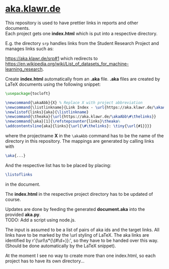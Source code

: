 # [aka.klawr.de](https://github.com/klawr/aka)

This repository is used to have prettier links in reports and other documents.  
Each project gets one **index.html** which is put into a respective directory.

E.g. the directory `srp` handles links from the Student Research Project and manages links such as:

https://aka.klawr.de/srp#1 which redirects to  
https://en.wikipedia.org/wiki/List_of_datasets_for_machine-learning_research.

Create **index.html** automatically from an **.aka** file.
**.aka** files are created by LaTeX documents using the following snippet:

```latex
\usepackage{tocloft}

\newcommand{\akaAbb}{X} % Replace X with project abbreviation
\newcommand{\listlinkname}{Link Index - \url{https://aka.klawr.de/\akaAbb}}
\newlistof{links}{aka}{\listlinkname}
\newcommand{\theaka}{\url{https://aka.klawr.de/\akaAbb\#\thelinks}}
\newcommand{\aka}[1]{\refstepcounter{links}\theaka%
\addcontentsline{aka}{links}{\url{\#\thelinks}: \tiny{\url{#1}}}}
```

where the projectname **X** in the `\akaAbb` command has to be the name of the directory in this repository.
The mappings are generated by calling links with
```latex
\aka{...}
```
And the respective list has to be placed by placing:
```latex
\listoflinks
```
in the document.


The **index.html** in the respective project directory has to be updated of course.

Updates are done by feeding the generated **document.aka** into the provided **aka.py**.  
TODO: Add a script using node.js.

The input is assumed to be a list of pairs of aka ids and the target links.
All links have to be marked by the \url styling of LaTeX.
The aka links are identified by r'{\\url\s*{\\(#\d+)}:', so they have to be
handed over this way. (Should be done automatically by the LaTeX snippet).

At the moment I see no way to create more than one index.html, so each
project has to have its own directory...
